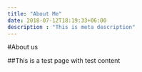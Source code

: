 ```yaml
---
title: "About Me"
date: 2018-07-12T18:19:33+06:00
description : "This is meta description"
---
```


#About us

##This is a test page with test content
